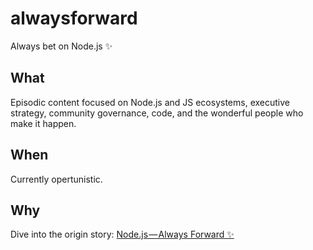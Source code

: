 # alwaysforward
Always bet on Node.js ✨

## What

Episodic content focused on Node.js and JS ecosystems, executive strategy, community governance, code, and the wonderful people who make it happen.

## When

Currently opertunistic.

## Why

Dive into the origin story: [Node.js — Always Forward ✨](https://medium.com/@dshaw/node-js-always-forward-ae5f9e0853ab?source=linkShare-7c861ae496fa-1505827212)
